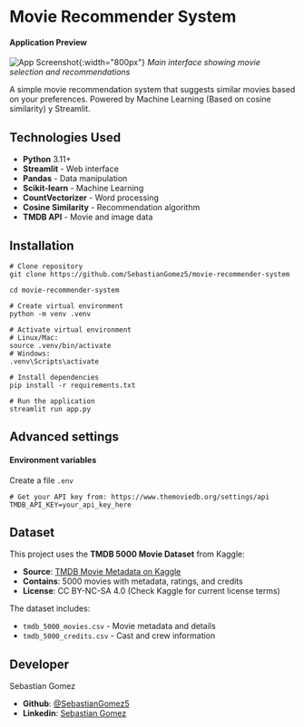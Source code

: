 # Movie Recommender System
#### Application Preview
![App Screenshot](https://ibb.co/hR32SJnW){:width="800px"}
*Main interface showing movie selection and recommendations*

A simple movie recommendation system that suggests similar movies based on your preferences. Powered by Machine Learning (Based on cosine similarity) y Streamlit.

## Technologies Used
- **Python** 3.11+
- **Streamlit** - Web interface
- **Pandas** - Data manipulation
- **Scikit-learn** - Machine Learning
- **CountVectorizer** - Word processing
- **Cosine Similarity** - Recommendation algorithm
- **TMDB API** - Movie and image data

## Installation
```git
# Clone repository
git clone https://github.com/SebastianGomez5/movie-recommender-system

cd movie-recommender-system

# Create virtual environment
python -m venv .venv

# Activate virtual environment
# Linux/Mac:
source .venv/bin/activate
# Windows:
.venv\Scripts\activate

# Install dependencies
pip install -r requirements.txt

# Run the application
streamlit run app.py
```

## Advanced settings
#### Environment variables
Create a file `.env`
```
# Get your API key from: https://www.themoviedb.org/settings/api
TMDB_API_KEY=your_api_key_here
```

##  Dataset

This project uses the **TMDB 5000 Movie Dataset** from Kaggle:
- **Source**: [TMDB Movie Metadata on Kaggle](https://www.kaggle.com/datasets/tmdb/tmdb-movie-metadata)
- **Contains**: 5000 movies with metadata, ratings, and credits
- **License**: CC BY-NC-SA 4.0 (Check Kaggle for current license terms)

The dataset includes:
- `tmdb_5000_movies.csv` - Movie metadata and details
- `tmdb_5000_credits.csv` - Cast and crew information

## Developer
Sebastian Gomez
- **Github**: [@SebastianGomez5](https://github.com/SebastianGomez5)
- **Linkedin**: [Sebastian Gomez](https://www.linkedin.com/in/sebastian-g%C3%B3mez-885814337/)